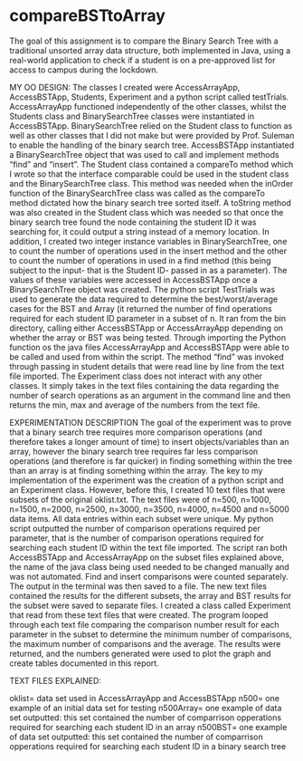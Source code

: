 # compareBSTtoArray
The goal of this assignment is to compare the Binary Search Tree with a traditional unsorted array data structure, both implemented in Java, using a real-world application to check if a student is on a pre-approved list for access to campus during the lockdown.

MY OO DESIGN:
The classes I created were AccessArrayApp, AccessBSTApp, Students, Experiment and a python script called testTrials. AccessArrayApp functioned independently of the other classes, whilst the Students class and BinarySearchTree classes were instantiated in AccessBSTApp. BinarySearchTree relied on the Student class to function as well as other classes that I did not make but were provided by Prof. Suleman to enable the handling of the binary search tree. AccessBSTApp instantiated a BinarySearchTree object that was used to call and implement methods “find” and “insert”. The Student class contained a compareTo method which I wrote so that the interface comparable could be used in the student class and the BinarySearchTree class. This method was needed when the inOrder function of the BinarySearchTree class was called as the compareTo method dictated how the binary search tree sorted itself. A toString method was also created in the Student class which was needed so that once the binary search tree found the node containing the student ID it was searching for, it could output a string instead of a memory location.
In addition, I created two integer instance variables in BinarySearchTree, one to count the number of operations used in the insert method and the other to count the number of operations in used in a find method (this being subject to the input- that is the Student ID- passed in as a parameter). The values of these variables were accessed in AccessBSTApp once a BinarySearchTree object was created.
The python script TestTrials was used to generate the data required to determine the best/worst/average cases for the BST and Array (it returned the number of find operations required for each student ID parameter in a subset of n. It ran from the bin directory, calling either AccessBSTApp or AccessArrayApp depending on whether the array or BST was being tested. Through importing the Python function os the java files AccessArrayApp and AccessBSTApp were able to be called and used from within the script. The method “find” was invoked through passing in student details that were read line by line from the text file imported.
The Experiment class does not interact with any other classes. It simply takes in the text files containing the data regarding the number of search operations as an argument in the command line and then returns the min, max and average of the numbers from the text file.

EXPERIMENTATION DESCRIPTION
The goal of the experiment was to prove that a binary search tree requires more comparison operations (and therefore takes a longer amount of time) to insert objects/variables than an array, however the binary search tree requires far less comparison operations (and therefore is far quicker) in finding something within the tree than an array is at finding something within the array.
The key to my implementation of the experiment was the creation of a python script and an Experiment class. However, before this, I created 10 text files that were subsets of the original oklist.txt. The text files were of n=500, n=1000, n=1500, n=2000, n=2500, n=3000, n=3500, n=4000, n=4500 and n=5000 data items. All data entries within each subset were unique.
My python script outputted the number of comparison operations required per parameter, that is the number of comparison operations required for searching each student ID within the text file imported. The script ran both AccessBSTApp and AccessArrayApp on the subset files explained above, the name of the java class being used needed to be changed manually and was not automated. Find and insert comparisons were counted separately. The output in the terminal was then saved to a file. The new text files contained the results for the different subsets, the array and BST results for the subset were saved to separate files. I created a class called Experiment that read from these text files that were created. The program looped through each text file comparing the comparison number result for each parameter in the subset to determine the minimum number of comparisons, the maximum number of comparisons and the average. The results were returned, and the numbers generated were used to plot the graph and create tables documented in this report.

TEXT FILES EXPLAINED:

oklist= data set used in AccessArrayApp and AccessBSTApp
n500= one example of an initial data set for testing
n500Array= one example of data set outputted: this set contained the number of comparrison opperations required for searching each student ID in an array
n500BST= one example of data set outputted: this set contained the number of comparrison opperations required for searching each student ID in a binary search tree
